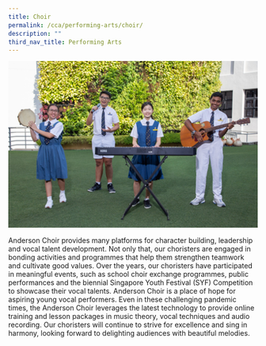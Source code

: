 ```yaml
---
title: Choir
permalink: /cca/performing-arts/choir/
description: ""
third_nav_title: Performing Arts
---
```

![](/images/IMG_0358_Choir.jpg)

Anderson Choir provides many platforms for character building, leadership and vocal talent development. Not only that, our choristers are engaged in bonding activities and programmes that help them strengthen teamwork and cultivate good values. Over the years, our choristers have participated in meaningful events, such as school choir exchange programmes, public performances and the biennial Singapore Youth Festival (SYF) Competition to showcase their vocal talents. Anderson Choir is a place of hope for aspiring young vocal performers. Even in these challenging pandemic times, the Anderson Choir leverages the latest technology to provide online training and lesson packages in music theory, vocal techniques and audio recording. Our choristers will continue to strive for excellence and sing in harmony, looking forward to delighting audiences with beautiful melodies.